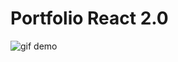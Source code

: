 # Portfolio React 2.0

![gif demo](https://user-images.githubusercontent.com/77374408/193432717-617bc395-c0d4-48ef-bd58-86504597e084.gif)

